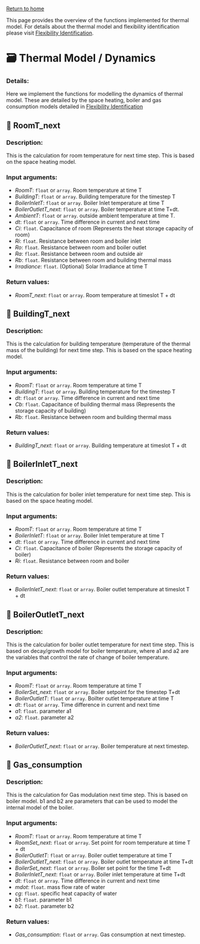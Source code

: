 [Return to home](README.md)

This page provides the overview of the functions implemented for thermal model. For details about the thermal model and flexibility identification please visit [Flexibility Identification](../ReinforcementLearning/FlexibilityIdentification.md).

# :card_file_box: Thermal Model / Dynamics

### Details:
Here we implement the functions for modelling the dynamics of thermal model. These are detailed by the space heating, boiler and gas consumption models detailed in [Flexibility Identification](../ReinforcementLearning/FlexibilityIdentification.md)

## :round_pushpin: RoomT_next

### Description:

This is the calculation for room temperature for next time step. This is based on the space heating model.

### Input arguments:
* _RoomT_: <code>float</code> or <code>array</code>. Room temperature at time T
* _BuildingT_: <code>float</code> or <code>array</code>. Building temperature for the timestep T
* _BoilerInletT_: <code>float</code> or <code>array</code>. Boiler Inlet temperature at time T
* _BoilerOutletT_next_: <code>float</code> or <code>array</code>. Boiler temperature at time T+dt.
* _AmbientT_: <code>float</code> or <code>array</code>. outside ambient temperature at time T.
* _dt_: <code>float</code> or <code>array</code>. Time difference in current and next time
* _Ci_: <code>float</code>. Capacitance of room (Represents the heat storage capacity of room)
* _Ri_: <code>float</code>. Resistance between room and boiler inlet 
* _Ro_: <code>float</code>. Resistance between room and boiler outlet
* _Ra_: <code>float</code>. Resistance between room and outside air
* _Rb_: <code>float</code>. Resistance between room and building thermal mass
* _Irradiance_: <code>float</code>. (Optional) Solar Irradiance at time T

### Return values: 
* _RoomT_next_: <code>float</code> or <code>array</code>. Room temperature at timeslot T + dt



## :round_pushpin: BuildingT_next

### Description:

This is the calculation for building temperature (temperature of the thermal mass of the building) for next time step. This is based on the space heating model.
### Input arguments:
* _RoomT_: <code>float</code> or <code>array</code>. Room temperature at time T
* _BuildingT_: <code>float</code> or <code>array</code>. Building temperature for the timestep T
* _dt_: <code>float</code> or <code>array</code>. Time difference in current and next time
* _Cb_: <code>float</code>. Capacitance of building thermal mass (Represents the storage capacity of building)
* _Rb_: <code>float</code>. Resistance between room and building thermal mass

### Return values: 
* _BuildingT_next_: <code>float</code> or <code>array</code>. Building temperature at timeslot T + dt


## :round_pushpin: BoilerInletT_next

### Description:

This is the calculation for boiler inlet temperature for next time step. This is based on the space heating model.
### Input arguments:
* _RoomT_: <code>float</code> or <code>array</code>. Room temperature at time T
* _BoilerInletT_: <code>float</code> or <code>array</code>. Boiler Inlet temperature at time T
* _dt_: <code>float</code> or <code>array</code>. Time difference in current and next time
* _Ci_: <code>float</code>. Capacitance of boiler (Represents the storage capacity of boiler)
* _Ri_: <code>float</code>. Resistance between room and boiler

### Return values: 
* _BoilerInletT_next_: <code>float</code> or <code>array</code>. Boiler outlet temperature at timeslot T + dt


## :round_pushpin: BoilerOutletT_next

### Description:

This is the calculation for boiler outlet temperature for next time step. This is based on decay/growth model for boiler temperature, where a1 and a2 are the variables that control the rate of change of boiler temperature. 
### Input arguments:
* _RoomT_: <code>float</code> or <code>array</code>. Room temperature at time T
* _BoilerSet_next_: <code>float</code> or <code>array</code>. Boiler setpoint for the timestep T+dt
* _BoilerOutletT_: <code>float</code> or <code>array</code>. Boilter outlet temperature at time T
* _dt_: <code>float</code> or <code>array</code>. Time difference in current and next time
* _a1_: <code>float</code>. parameter a1
* _a2_: <code>float</code>. parameter a2

### Return values: 
* _BoilerOutletT_next_: <code>float</code> or <code>array</code>. Boiler temperature at next timestep.


## :round_pushpin: Gas_consumption

### Description:

This is the calculation for Gas modulation next time step. This is based on boiler model. b1 and b2 are parameters that can be used to model the internal model of the boiler.
### Input arguments:
* _RoomT_: <code>float</code> or <code>array</code>. Room temperature at time T
* _RoomSet_next_: <code>float</code> or <code>array</code>. Set point for room temperature at time T + dt
* _BoilerOutletT_: <code>float</code> or <code>array</code>. Boiler outlet temperature at time T
* _BoilerOutletT_next_: <code>float</code> or <code>array</code>. Boiler outlet temperature at time T+dt
* _BoilerSet_next_: <code>float</code> or <code>array</code>. Boiler set point for the time T+dt
* _BoilerInletT_next_: <code>float</code> or <code>array</code>. Boiler inlet temperature at time T+dt
* _dt_: <code>float</code> or <code>array</code>. Time difference in current and next time
* _mdot_: <code>float</code>. mass flow rate of water
* _cg_: <code>float</code>. specific heat capacity of water
* _b1_: <code>float</code>. parameter b1
* _b2_: <code>float</code>. parameter b2

### Return values: 
* _Gas_consumption_: <code>float</code> or <code>array</code>. Gas consumption at next timestep.

